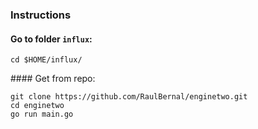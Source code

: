 ### Instructions
#### Go to folder `influx`:
`cd $HOME/influx/`

#### Get from repo:
```
git clone https://github.com/RaulBernal/enginetwo.git
cd enginetwo
go run main.go
```